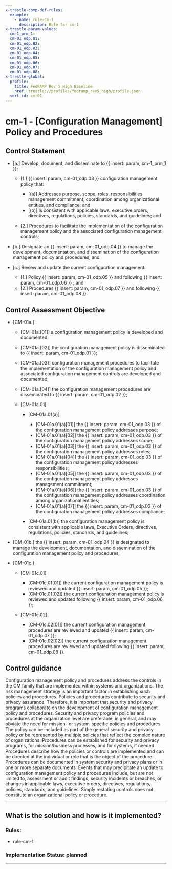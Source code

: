 ```yaml
---
x-trestle-comp-def-rules:
  example:
    - name: rule-cm-1
      description: Rule for cm-1
x-trestle-param-values:
  cm-1_prm_1:
  cm-01_odp.01:
  cm-01_odp.02:
  cm-01_odp.03:
  cm-01_odp.04:
  cm-01_odp.05:
  cm-01_odp.06:
  cm-01_odp.07:
  cm-01_odp.08:
x-trestle-global:
  profile:
    title: FedRAMP Rev 5 High Baseline
    href: trestle://profiles/fedramp_rev5_high/profile.json
  sort-id: cm-01
---
```


# cm-1 - \[Configuration Management\] Policy and Procedures

## Control Statement

- \[a.\] Develop, document, and disseminate to {{ insert: param, cm-1_prm_1 }}:

  - \[1.\] {{ insert: param, cm-01_odp.03 }} configuration management policy that:

    - \[(a)\] Addresses purpose, scope, roles, responsibilities, management commitment, coordination among organizational entities, and compliance; and
    - \[(b)\] Is consistent with applicable laws, executive orders, directives, regulations, policies, standards, and guidelines; and

  - \[2.\] Procedures to facilitate the implementation of the configuration management policy and the associated configuration management controls;

- \[b.\] Designate an {{ insert: param, cm-01_odp.04 }} to manage the development, documentation, and dissemination of the configuration management policy and procedures; and

- \[c.\] Review and update the current configuration management:

  - \[1.\] Policy {{ insert: param, cm-01_odp.05 }} and following {{ insert: param, cm-01_odp.06 }} ; and
  - \[2.\] Procedures {{ insert: param, cm-01_odp.07 }} and following {{ insert: param, cm-01_odp.08 }}.

## Control Assessment Objective

- \[CM-01a.\]

  - \[CM-01a.[01]\] a configuration management policy is developed and documented;
  - \[CM-01a.[02]\] the configuration management policy is disseminated to {{ insert: param, cm-01_odp.01 }};
  - \[CM-01a.[03]\] configuration management procedures to facilitate the implementation of the configuration management policy and associated configuration management controls are developed and documented;
  - \[CM-01a.[04]\] the configuration management procedures are disseminated to {{ insert: param, cm-01_odp.02 }};
  - \[CM-01a.01\]

    - \[CM-01a.01(a)\]

      - \[CM-01a.01(a)[01]\] the {{ insert: param, cm-01_odp.03 }} of the configuration management policy addresses purpose;
      - \[CM-01a.01(a)[02]\] the {{ insert: param, cm-01_odp.03 }} of the configuration management policy addresses scope;
      - \[CM-01a.01(a)[03]\] the {{ insert: param, cm-01_odp.03 }} of the configuration management policy addresses roles;
      - \[CM-01a.01(a)[04]\] the {{ insert: param, cm-01_odp.03 }} of the configuration management policy addresses responsibilities;
      - \[CM-01a.01(a)[05]\] the {{ insert: param, cm-01_odp.03 }} of the configuration management policy addresses management commitment;
      - \[CM-01a.01(a)[06]\] the {{ insert: param, cm-01_odp.03 }} of the configuration management policy addresses coordination among organizational entities;
      - \[CM-01a.01(a)[07]\] the {{ insert: param, cm-01_odp.03 }} of the configuration management policy addresses compliance;

    - \[CM-01a.01(b)\] the configuration management policy is consistent with applicable laws, Executive Orders, directives, regulations, policies, standards, and guidelines;

- \[CM-01b.\] the {{ insert: param, cm-01_odp.04 }} is designated to manage the development, documentation, and dissemination of the configuration management policy and procedures;

- \[CM-01c.\]

  - \[CM-01c.01\]

    - \[CM-01c.01[01]\] the current configuration management policy is reviewed and updated {{ insert: param, cm-01_odp.05 }}; 
    - \[CM-01c.01[02]\] the current configuration management policy is reviewed and updated following {{ insert: param, cm-01_odp.06 }};

  - \[CM-01c.02\]

    - \[CM-01c.02[01]\] the current configuration management procedures are reviewed and updated {{ insert: param, cm-01_odp.07 }}; 
    - \[CM-01c.02[02]\] the current configuration management procedures are reviewed and updated following {{ insert: param, cm-01_odp.08 }}.

## Control guidance

Configuration management policy and procedures address the controls in the CM family that are implemented within systems and organizations. The risk management strategy is an important factor in establishing such policies and procedures. Policies and procedures contribute to security and privacy assurance. Therefore, it is important that security and privacy programs collaborate on the development of configuration management policy and procedures. Security and privacy program policies and procedures at the organization level are preferable, in general, and may obviate the need for mission- or system-specific policies and procedures. The policy can be included as part of the general security and privacy policy or be represented by multiple policies that reflect the complex nature of organizations. Procedures can be established for security and privacy programs, for mission/business processes, and for systems, if needed. Procedures describe how the policies or controls are implemented and can be directed at the individual or role that is the object of the procedure. Procedures can be documented in system security and privacy plans or in one or more separate documents. Events that may precipitate an update to configuration management policy and procedures include, but are not limited to, assessment or audit findings, security incidents or breaches, or changes in applicable laws, executive orders, directives, regulations, policies, standards, and guidelines. Simply restating controls does not constitute an organizational policy or procedure.

______________________________________________________________________

## What is the solution and how is it implemented?

<!-- For implementation status enter one of: implemented, partial, planned, alternative, not-applicable -->

<!-- Note that the list of rules under ### Rules: is read-only and changes will not be captured after assembly to JSON -->

<!-- Add control implementation description here for control: cm-1 -->

### Rules:

  - rule-cm-1

### Implementation Status: planned

______________________________________________________________________
